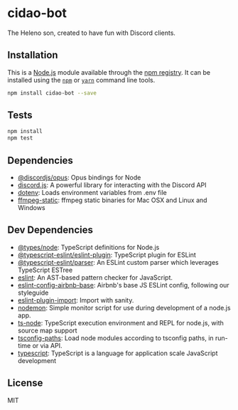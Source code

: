 # cidao-bot

The Heleno son, created to have fun with Discord clients.

## Installation

This is a [Node.js](https://nodejs.org/) module available through the 
[npm registry](https://www.npmjs.com/). It can be installed using the 
[`npm`](https://docs.npmjs.com/getting-started/installing-npm-packages-locally)
or 
[`yarn`](https://yarnpkg.com/en/)
command line tools.

```sh
npm install cidao-bot --save
```

## Tests

```sh
npm install
npm test
```

## Dependencies

- [@discordjs/opus](https://ghub.io/@discordjs/opus): Opus bindings for Node
- [discord.js](https://ghub.io/discord.js): A powerful library for interacting with the Discord API
- [dotenv](https://ghub.io/dotenv): Loads environment variables from .env file
- [ffmpeg-static](https://ghub.io/ffmpeg-static): ffmpeg static binaries for Mac OSX and Linux and Windows

## Dev Dependencies

- [@types/node](https://ghub.io/@types/node): TypeScript definitions for Node.js
- [@typescript-eslint/eslint-plugin](https://ghub.io/@typescript-eslint/eslint-plugin): TypeScript plugin for ESLint
- [@typescript-eslint/parser](https://ghub.io/@typescript-eslint/parser): An ESLint custom parser which leverages TypeScript ESTree
- [eslint](https://ghub.io/eslint): An AST-based pattern checker for JavaScript.
- [eslint-config-airbnb-base](https://ghub.io/eslint-config-airbnb-base): Airbnb&#39;s base JS ESLint config, following our styleguide
- [eslint-plugin-import](https://ghub.io/eslint-plugin-import): Import with sanity.
- [nodemon](https://ghub.io/nodemon): Simple monitor script for use during development of a node.js app.
- [ts-node](https://ghub.io/ts-node): TypeScript execution environment and REPL for node.js, with source map support
- [tsconfig-paths](https://ghub.io/tsconfig-paths): Load node modules according to tsconfig paths, in run-time or via API.
- [typescript](https://ghub.io/typescript): TypeScript is a language for application scale JavaScript development

## License

MIT
